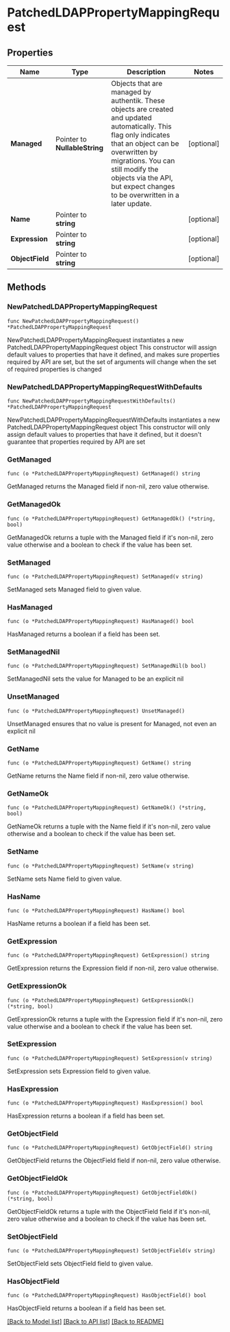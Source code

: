 # PatchedLDAPPropertyMappingRequest

## Properties

Name | Type | Description | Notes
------------ | ------------- | ------------- | -------------
**Managed** | Pointer to **NullableString** | Objects that are managed by authentik. These objects are created and updated automatically. This flag only indicates that an object can be overwritten by migrations. You can still modify the objects via the API, but expect changes to be overwritten in a later update. | [optional] 
**Name** | Pointer to **string** |  | [optional] 
**Expression** | Pointer to **string** |  | [optional] 
**ObjectField** | Pointer to **string** |  | [optional] 

## Methods

### NewPatchedLDAPPropertyMappingRequest

`func NewPatchedLDAPPropertyMappingRequest() *PatchedLDAPPropertyMappingRequest`

NewPatchedLDAPPropertyMappingRequest instantiates a new PatchedLDAPPropertyMappingRequest object
This constructor will assign default values to properties that have it defined,
and makes sure properties required by API are set, but the set of arguments
will change when the set of required properties is changed

### NewPatchedLDAPPropertyMappingRequestWithDefaults

`func NewPatchedLDAPPropertyMappingRequestWithDefaults() *PatchedLDAPPropertyMappingRequest`

NewPatchedLDAPPropertyMappingRequestWithDefaults instantiates a new PatchedLDAPPropertyMappingRequest object
This constructor will only assign default values to properties that have it defined,
but it doesn't guarantee that properties required by API are set

### GetManaged

`func (o *PatchedLDAPPropertyMappingRequest) GetManaged() string`

GetManaged returns the Managed field if non-nil, zero value otherwise.

### GetManagedOk

`func (o *PatchedLDAPPropertyMappingRequest) GetManagedOk() (*string, bool)`

GetManagedOk returns a tuple with the Managed field if it's non-nil, zero value otherwise
and a boolean to check if the value has been set.

### SetManaged

`func (o *PatchedLDAPPropertyMappingRequest) SetManaged(v string)`

SetManaged sets Managed field to given value.

### HasManaged

`func (o *PatchedLDAPPropertyMappingRequest) HasManaged() bool`

HasManaged returns a boolean if a field has been set.

### SetManagedNil

`func (o *PatchedLDAPPropertyMappingRequest) SetManagedNil(b bool)`

 SetManagedNil sets the value for Managed to be an explicit nil

### UnsetManaged
`func (o *PatchedLDAPPropertyMappingRequest) UnsetManaged()`

UnsetManaged ensures that no value is present for Managed, not even an explicit nil
### GetName

`func (o *PatchedLDAPPropertyMappingRequest) GetName() string`

GetName returns the Name field if non-nil, zero value otherwise.

### GetNameOk

`func (o *PatchedLDAPPropertyMappingRequest) GetNameOk() (*string, bool)`

GetNameOk returns a tuple with the Name field if it's non-nil, zero value otherwise
and a boolean to check if the value has been set.

### SetName

`func (o *PatchedLDAPPropertyMappingRequest) SetName(v string)`

SetName sets Name field to given value.

### HasName

`func (o *PatchedLDAPPropertyMappingRequest) HasName() bool`

HasName returns a boolean if a field has been set.

### GetExpression

`func (o *PatchedLDAPPropertyMappingRequest) GetExpression() string`

GetExpression returns the Expression field if non-nil, zero value otherwise.

### GetExpressionOk

`func (o *PatchedLDAPPropertyMappingRequest) GetExpressionOk() (*string, bool)`

GetExpressionOk returns a tuple with the Expression field if it's non-nil, zero value otherwise
and a boolean to check if the value has been set.

### SetExpression

`func (o *PatchedLDAPPropertyMappingRequest) SetExpression(v string)`

SetExpression sets Expression field to given value.

### HasExpression

`func (o *PatchedLDAPPropertyMappingRequest) HasExpression() bool`

HasExpression returns a boolean if a field has been set.

### GetObjectField

`func (o *PatchedLDAPPropertyMappingRequest) GetObjectField() string`

GetObjectField returns the ObjectField field if non-nil, zero value otherwise.

### GetObjectFieldOk

`func (o *PatchedLDAPPropertyMappingRequest) GetObjectFieldOk() (*string, bool)`

GetObjectFieldOk returns a tuple with the ObjectField field if it's non-nil, zero value otherwise
and a boolean to check if the value has been set.

### SetObjectField

`func (o *PatchedLDAPPropertyMappingRequest) SetObjectField(v string)`

SetObjectField sets ObjectField field to given value.

### HasObjectField

`func (o *PatchedLDAPPropertyMappingRequest) HasObjectField() bool`

HasObjectField returns a boolean if a field has been set.


[[Back to Model list]](../README.md#documentation-for-models) [[Back to API list]](../README.md#documentation-for-api-endpoints) [[Back to README]](../README.md)


